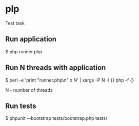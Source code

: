 # plp
Test task


## Run application

$ php runner.php

## Run N threads with application

$ perl -e 'print "runner.php\n" x N' | xargs -P N -I {} php -f {}

N - number of threads

## Run tests

$ phpunit --bootstrap tests/bootstrap.php tests/
